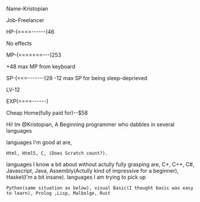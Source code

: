 Name-Kristopian

Job-Freelancer

HP-(====------)46

  No effects

MP-(=======---)253

  +48 max MP from keyboard

SP-(===-------)28
  -12 max SP for being sleep-deprieved
  
LV-12

  EXP(====------)
  
Cheap Home(fully paid for)--$58

Hi! Im @Kristopian, A Beginning programmer who dabbles in several languages

  languages I'm good at are,
  
    Html, Html5, C, (Does Scratch count?).
  languages I know a bit about without actully fully grasping are,
    C+, C++, C#, Javascript, Java, Assembly(Actully kind of impressive for a beginner), Haskel(I'm a bit insane).
  languages I am trying to pick up
  
    Python(same situation as below), visual Basic(I thought basic was easy to learn), Prolog ,Lisp, Malbolge, Rust

<!---
Kristopian/Kristopian is a ✨ special ✨ repository because its `README.md` (this file) appears on your GitHub profile.
You can click the Preview link to take a look at your changes.
--->
